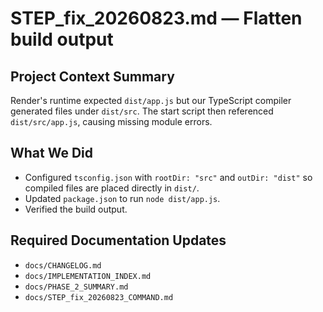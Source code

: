 # STEP_fix_20260823.md — Flatten build output

## Project Context Summary
Render's runtime expected `dist/app.js` but our TypeScript compiler generated files under `dist/src`. The start script then referenced `dist/src/app.js`, causing missing module errors.

## What We Did
- Configured `tsconfig.json` with `rootDir: "src"` and `outDir: "dist"` so compiled files are placed directly in `dist/`.
- Updated `package.json` to run `node dist/app.js`.
- Verified the build output.

## Required Documentation Updates
- `docs/CHANGELOG.md`
- `docs/IMPLEMENTATION_INDEX.md`
- `docs/PHASE_2_SUMMARY.md`
- `docs/STEP_fix_20260823_COMMAND.md`
